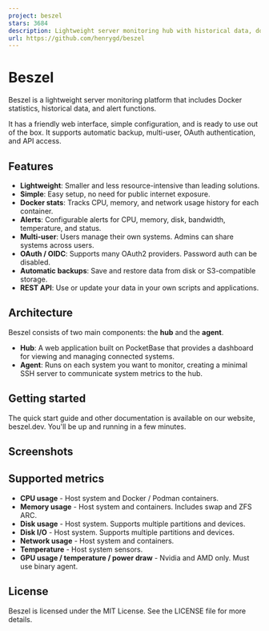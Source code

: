 ```yaml
---
project: beszel
stars: 3684
description: Lightweight server monitoring hub with historical data, docker stats, and alerts.
url: https://github.com/henrygd/beszel
---
```


Beszel
======

Beszel is a lightweight server monitoring platform that includes Docker statistics, historical data, and alert functions.

It has a friendly web interface, simple configuration, and is ready to use out of the box. It supports automatic backup, multi-user, OAuth authentication, and API access.

Features
--------

-   **Lightweight**: Smaller and less resource-intensive than leading solutions.
-   **Simple**: Easy setup, no need for public internet exposure.
-   **Docker stats**: Tracks CPU, memory, and network usage history for each container.
-   **Alerts**: Configurable alerts for CPU, memory, disk, bandwidth, temperature, and status.
-   **Multi-user**: Users manage their own systems. Admins can share systems across users.
-   **OAuth / OIDC**: Supports many OAuth2 providers. Password auth can be disabled.
-   **Automatic backups**: Save and restore data from disk or S3-compatible storage.
-   **REST API**: Use or update your data in your own scripts and applications.

Architecture
------------

Beszel consists of two main components: the **hub** and the **agent**.

-   **Hub**: A web application built on PocketBase that provides a dashboard for viewing and managing connected systems.
-   **Agent**: Runs on each system you want to monitor, creating a minimal SSH server to communicate system metrics to the hub.

Getting started
---------------

The quick start guide and other documentation is available on our website, beszel.dev. You'll be up and running in a few minutes.

Screenshots
-----------

Supported metrics
-----------------

-   **CPU usage** - Host system and Docker / Podman containers.
-   **Memory usage** - Host system and containers. Includes swap and ZFS ARC.
-   **Disk usage** - Host system. Supports multiple partitions and devices.
-   **Disk I/O** - Host system. Supports multiple partitions and devices.
-   **Network usage** - Host system and containers.
-   **Temperature** - Host system sensors.
-   **GPU usage / temperature / power draw** - Nvidia and AMD only. Must use binary agent.

License
-------

Beszel is licensed under the MIT License. See the LICENSE file for more details.
